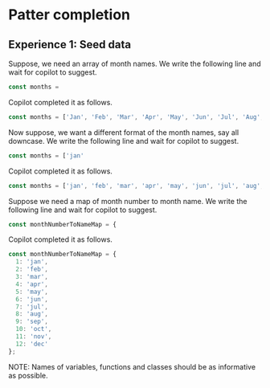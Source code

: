 # Patter completion

## Experience 1: Seed data
Suppose, we need an array of month names. We write the following line and wait for copilot to suggest.
```js
const months = 
```

Copilot completed it as follows.
```js
const months = ['Jan', 'Feb', 'Mar', 'Apr', 'May', 'Jun', 'Jul', 'Aug', 'Sep', 'Oct', 'Nov', 'Dec'];
```

Now suppose, we want a different format of the month names, say all downcase. We write the following line and wait for copilot to suggest.
```js
const months = ['jan'
```

Copilot completed it as follows.
```js
const months = ['jan', 'feb', 'mar', 'apr', 'may', 'jun', 'jul', 'aug', 'sep', 'oct', 'nov', 'dec'];
```

Suppose we need a map of month number to month name. We write the following line and wait for copilot to suggest.
```js
const monthNumberToNameMap = {
```

Copilot completed it as follows.
```js
const monthNumberToNameMap = {
  1: 'jan',
  2: 'feb',
  3: 'mar',
  4: 'apr',
  5: 'may',
  6: 'jun',
  7: 'jul',
  8: 'aug',
  9: 'sep',
  10: 'oct',
  11: 'nov',
  12: 'dec'
};
```

NOTE: Names of variables, functions and classes should be as informative as possible.

